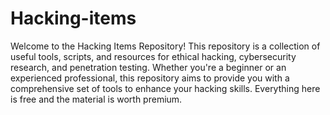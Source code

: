 # Hacking-items
Welcome to the Hacking Items Repository! This repository is a collection of useful tools, scripts, and resources for ethical hacking, cybersecurity research, and penetration testing. Whether you're a beginner or an experienced professional, this repository aims to provide you with a comprehensive set of tools to enhance your hacking skills.
Everything here is free and the material is worth premium.
